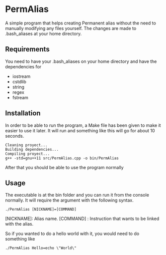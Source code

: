 # PermAlias

A simple program that helps creating Permanent alias without the need to manually modifying any files yourself. The changes are made to .bash_aliases at your home directory.

## Requirements

You need to have your .bash_aliases on your home directory and have the dependencies for

- iostream
- cstdlib
- string
- regex
- fstream

## Installation

In order to be able to run the program, a Make file has been given to make it easier to use it later. It will run and something like this will go for about 10 seconds.

    Cleaning proyect...
    Building dependencies...
    Compiling proyect...
    g++ -std=gnu++11 src/PermAlias.cpp -o bin/PermAlias

After that you should be able to use the program normally


## Usage

The executable is at the bin folder and you can run it from the console normally. It will require the argument with the following syntax.

    ./PermAlias [NICKNAME]=[COMMAND]

[NICKNAME]: Alias name.
[COMMAND] : Instruction that wants to be linked with the alias.

So if you wanted to do a hello world with it, you would need to do something like

    ./PermAlias Hello=echo \"World\"